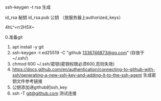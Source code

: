 ssh-keygen -t rsa 生成

id_rsa 秘钥
id_rsa.pub 公钥 （放服务器上authorized_keys）

4hL^=rr2H5X~



0.准备git
1) apt install -y git
2) ssh-keygen -t ed25519 -C "github 1336746873@qq.com"  (存放于~/.ssh/)
3) chmod 600 ~/.ssh/密钥(密钥权限必须600,否则失效)
3) https://docs.github.com/en/authentication/connecting-to-github-with-ssh/generating-a-new-ssh-key-and-adding-it-to-the-ssh-agent 生成密钥文件参考链接
4) 公钥添加进github的ssh_key
5) ssh -T git@github.com 测试连接